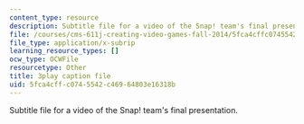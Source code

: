 ```yaml
---
content_type: resource
description: Subtitle file for a video of the Snap! team's final presentation.
file: /courses/cms-611j-creating-video-games-fall-2014/5fca4cffc0745542c46964803e16318b_sKolTx6sxUo.srt
file_type: application/x-subrip
learning_resource_types: []
ocw_type: OCWFile
resourcetype: Other
title: 3play caption file
uid: 5fca4cff-c074-5542-c469-64803e16318b
---
```

Subtitle file for a video of the Snap! team's final presentation.